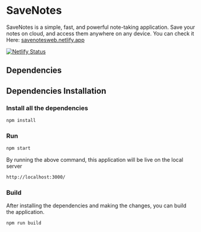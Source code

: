 # SaveNotes

SaveNotes is a simple, fast, and powerful note-taking application. Save your notes on cloud, and access them anywhere on any device. You can check it Here: [savenotesweb.netlify.app](https://savenotesweb.netlify.app/)

[![Netlify Status](https://api.netlify.com/api/v1/badges/e41f9f74-f403-40eb-90be-ca6d699a5ecf/deploy-status)](https://app.netlify.com/sites/savenotesweb/deploys)


## Dependencies

## Dependencies Installation

### Install all the dependencies

```bash
npm install
```

### Run

```bash
npm start
```
By running the above command, this application will be live on the local server
```bash
http://localhost:3000/
```

### Build

After installing the dependencies and making the changes, you can build the application.
```bash
npm run build
```

